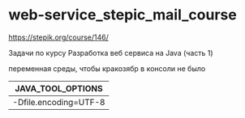 # web-service_stepic_mail_course
https://stepik.org/course/146/

Задачи по курсу Разработка веб сервиса на Java (часть 1)

переменная среды, чтобы кракозябр в консоли не было

JAVA_TOOL_OPTIONS    |
---------------------|
-Dfile.encoding=UTF-8| 

